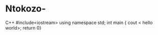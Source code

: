 Ntokozo-
========

C++ #include&lt;iostream> using namespace std; int main { cout &lt;
 hello world>; return 0}
